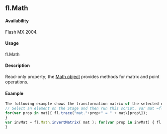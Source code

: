 ## fl.Math

#### Availability

Flash MX 2004.

#### Usage

fl.Math

#### Description

Read-only property; the [Math object](#!wielmic/developers-animatesdk-docs/test/Math_object/Math_summary.md) provides methods for matrix and point operations.

#### Example

```javascript
The following example shows the transformation matrix of the selected object and its inverse:
// Select an element on the Stage and then run this script. var mat =fl.getDocumentDOM().selection\[0\].matrix;
for(var prop in mat){ fl.trace("mat."+prop+" = " + mat\[prop\]);
}
var invMat = fl.Math.invertMatrix( mat ); for(var prop in invMat) { fl.trace("invMat."+prop+" = " + invMat\[prop\]);
}

```